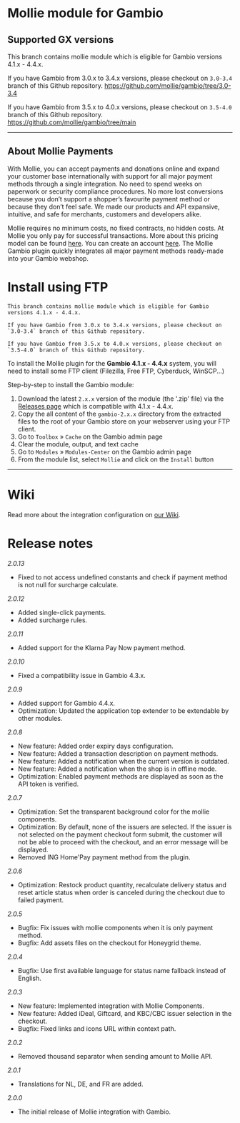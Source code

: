# Mollie module for Gambio

## Supported GX versions
This branch contains mollie module which is eligible for Gambio versions 4.1.x - 4.4.x. 

If you have Gambio from 3.0.x to 3.4.x versions, please checkout on `3.0-3.4` branch of this Github repository.
https://github.com/mollie/gambio/tree/3.0-3.4

If you have Gambio from 3.5.x to 4.0.x versions, please checkout on `3.5-4.0` branch of this Github repository.
https://github.com/mollie/gambio/tree/main
***

## About Mollie Payments ##
With Mollie, you can accept payments and donations online and expand your customer base internationally with support for all major payment methods through a single integration. No need to spend weeks on paperwork or security compliance procedures. No more lost conversions because you don’t support a shopper’s favourite payment method or because they don’t feel safe. We made our products and API expansive, intuitive, and safe for merchants, customers and developers alike. 

Mollie requires no minimum costs, no fixed contracts, no hidden costs. At Mollie you only pay for successful transactions. More about this pricing model can be found [here](https://www.mollie.com/en/pricing/). You can create an account [here](https://www.mollie.com/dashboard/signup). The Mollie Gambio plugin quickly integrates all major payment methods ready-made into your Gambio webshop.
   
# Install using FTP
```
This branch contains mollie module which is eligible for Gambio versions 4.1.x - 4.4.x.

If you have Gambio from 3.0.x to 3.4.x versions, please checkout on `3.0-3.4` branch of this Github repository.

If you have Gambio from 3.5.x to 4.0.x versions, please checkout on `3.5-4.0` branch of this Github repository.
```

To install the Mollie plugin for the **Gambio 4.1.x - 4.4.x** system, you will need to install some FTP client (Filezilla, Free FTP, Cyberduck, WinSCP...)

Step-by-step to install the Gambio module:
 1. Download the latest `2.x.x` version  of the module (the '.zip' file) via the [Releases page](https://github.com/mollie/gambio/releases) which is compatible with 4.1.x - 4.4.x.
 2. Copy the all content of the `gambio-2.x.x` directory from the extracted files to the root of your Gambio store on your webserver using your FTP client.
 3. Go to `Toolbox` » `Cache` on the Gambio admin page
 4. Clear the module, output, and text cache
 5. Go to `Modules` » `Modules-Center` on the Gambio admin page
 6. From the module list, select `Mollie` and click on the `Install` button
---

# Wiki

Read more about the integration configuration on [our Wiki](https://github.com/mollie/gambio/wiki).

# Release notes

*2.0.13*
- Fixed to not access undefined constants and check if payment method is not null for surcharge calculate.

*2.0.12*
- Added single-click payments.
- Added surcharge rules.

*2.0.11*
- Added support for the Klarna Pay Now payment method.

*2.0.10*
- Fixed a compatibility issue in Gambio 4.3.x.

*2.0.9*
- Added support for Gambio 4.4.x.
- Optimization: Updated the application top extender to be extendable by other modules.

*2.0.8*
- New feature: Added order expiry days configuration.
- New feature: Added a transaction description on payment methods.
- New feature: Added a notification when the current version is outdated.
- New feature: Added a notification when the shop is in offline mode.
- Optimization: Enabled payment methods are displayed as soon as the API token is verified.

*2.0.7*
- Optimization: Set the transparent background color for the mollie components.
- Optimization: By default, none of the issuers are selected. If the issuer is not selected on the payment checkout form submit, the customer will not be able to proceed with the checkout, and an error message will be displayed.
- Removed ING Home'Pay payment method from the plugin.

*2.0.6*
- Optimization: Restock product quantity, recalculate delivery status and reset article status when order is canceled during the checkout due to failed payment.

*2.0.5*
- Bugfix: Fix issues with mollie components when it is only payment method.
- Bugfix: Add assets files on the checkout for Honeygrid theme.

*2.0.4*
- Bugfix: Use first available language for status name fallback instead of English.

*2.0.3*
- New feature: Implemented integration with Mollie Components.
- New feature: Added iDeal, Giftcard, and KBC/CBC issuer selection in the checkout.
- Bugfix: Fixed links and icons URL within context path.

*2.0.2*
- Removed thousand separator when sending amount to Mollie API.

*2.0.1*
- Translations for NL, DE, and FR are added.

*2.0.0*
- The initial release of Mollie integration with Gambio.